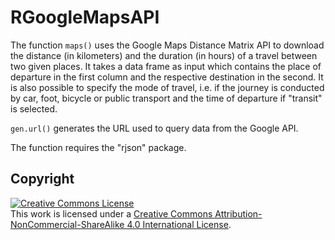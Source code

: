 # RGoogleMapsAPI
The function <code>maps()</code> uses the Google Maps Distance Matrix API to download the distance (in kilometers) and the duration (in hours) of a travel between two given places. It takes a data frame as input which contains the place of departure in the first column and the respective destination in the second. It is also possible to specify the mode of travel, i.e. if the journey is conducted by car, foot, bicycle or public transport and the time of departure if "transit" is selected.

<code>gen.url()</code> generates the URL used to query data from the Google API.

The function requires the "rjson" package.

## Copyright
<a rel="license" href="http://creativecommons.org/licenses/by-nc-sa/4.0/"><img alt="Creative Commons License" style="border-width:0" src="https://i.creativecommons.org/l/by-nc-sa/4.0/88x31.png" /></a><br />This work is licensed under a <a rel="license" href="http://creativecommons.org/licenses/by-nc-sa/4.0/">Creative Commons Attribution-NonCommercial-ShareAlike 4.0 International License</a>.
